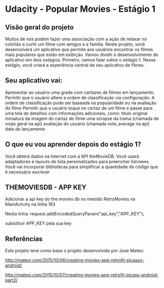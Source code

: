 # Udacity - Popular Movies - Estágio 1

## Visão geral do projeto
Muitos de nós podem fazer uma associação com a ação de relaxar no colchão e curtir um filme com amigos e a família. Neste projeto, você desenvolverá um aplicativo que permite aos usuários encontrar os filmes mais populares que estão em exibição. Vamos dividir o desenvolvimento do aplicativo em dois estágios. Primeiro, vamos falar sobre o estágio 1. Nesse estágio, você criará a experiência central de seu aplicativo de filmes.

## Seu aplicativo vai:

Apresentar ao usuário uma grade com cartazes de filmes em lançamento.
Permitir que o usuário altere a ordem de classificação via configuração:
A ordem de classificação pode ser baseada na popularidade ou na avaliação do filme
Permitir que o usuário toque no cartaz de um filme e passe para uma tela de detalhes com informações adicionais, como:
título original
miniatura da imagem do cartaz do filme
uma sinopse da trama (chamada de visão geral na api)
avaliação do usuário (chamada vote_average na api)
data de lançamento

## O que eu vou aprender depois do estágio 1?
Você obterá dados na Internet com a API theMovieDB.
Você usará adaptadores e layouts de lista personalizados para preencher listviews.
Você vai incorporar bibliotecas para simplificar a quantidade de código que é necessário escrever


## THEMOVIESDB - APP KEY

Adicionar a api key do the movies db no metódo RetroMovies na MainActivity na linha 183

Nesta linha: request.addEncodedQueryParam("api_key","APP_KEY");

subistituir APP_KEY pela sua key

## Referências
Este projeto teve como base o projeto desenvolvido por Jose Mateo:

http://mateoj.com/2015/10/06/creating-movies-app-retrofit-picasso-android/

http://mateoj.com/2015/10/07/creating-movies-app-retrofit-picass-android-part2/

